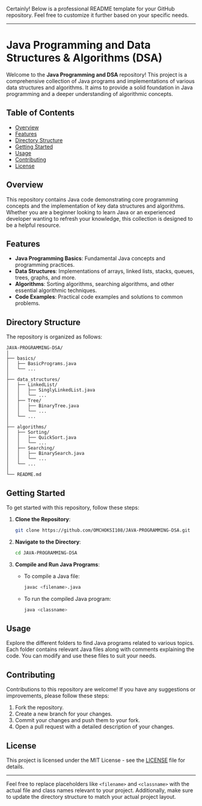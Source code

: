 Certainly! Below is a professional README template for your GitHub repository. Feel free to customize it further based on your specific needs.

---

# Java Programming and Data Structures & Algorithms (DSA)

Welcome to the **Java Programming and DSA** repository! This project is a comprehensive collection of Java programs and implementations of various data structures and algorithms. It aims to provide a solid foundation in Java programming and a deeper understanding of algorithmic concepts.

## Table of Contents

- [Overview](#overview)
- [Features](#features)
- [Directory Structure](#directory-structure)
- [Getting Started](#getting-started)
- [Usage](#usage)
- [Contributing](#contributing)
- [License](#license)

## Overview

This repository contains Java code demonstrating core programming concepts and the implementation of key data structures and algorithms. Whether you are a beginner looking to learn Java or an experienced developer wanting to refresh your knowledge, this collection is designed to be a helpful resource.

## Features

- **Java Programming Basics**: Fundamental Java concepts and programming practices.
- **Data Structures**: Implementations of arrays, linked lists, stacks, queues, trees, graphs, and more.
- **Algorithms**: Sorting algorithms, searching algorithms, and other essential algorithmic techniques.
- **Code Examples**: Practical code examples and solutions to common problems.

## Directory Structure

The repository is organized as follows:

```
JAVA-PROGRAMMING-DSA/
│
├── basics/
│   ├── BasicPrograms.java
│   └── ...
│
├── data_structures/
│   ├── LinkedList/
│   │   ├── SinglyLinkedList.java
│   │   └── ...
│   ├── Tree/
│   │   ├── BinaryTree.java
│   │   └── ...
│   └── ...
│
├── algorithms/
│   ├── Sorting/
│   │   ├── QuickSort.java
│   │   └── ...
│   ├── Searching/
│   │   ├── BinarySearch.java
│   │   └── ...
│   └── ...
│
└── README.md
```

## Getting Started

To get started with this repository, follow these steps:

1. **Clone the Repository**:
    ```bash
    git clone https://github.com/OMCHOKSI108/JAVA-PROGRAMMING-DSA.git
    ```

2. **Navigate to the Directory**:
    ```bash
    cd JAVA-PROGRAMMING-DSA
    ```

3. **Compile and Run Java Programs**:
    - To compile a Java file:
      ```bash
      javac <filename>.java
      ```
    - To run the compiled Java program:
      ```bash
      java <classname>
      ```

## Usage

Explore the different folders to find Java programs related to various topics. Each folder contains relevant Java files along with comments explaining the code. You can modify and use these files to suit your needs.

## Contributing

Contributions to this repository are welcome! If you have any suggestions or improvements, please follow these steps:

1. Fork the repository.
2. Create a new branch for your changes.
3. Commit your changes and push them to your fork.
4. Open a pull request with a detailed description of your changes.

## License

This project is licensed under the MIT License - see the [LICENSE](LICENSE) file for details.

---

Feel free to replace placeholders like `<filename>` and `<classname>` with the actual file and class names relevant to your project. Additionally, make sure to update the directory structure to match your actual project layout.
